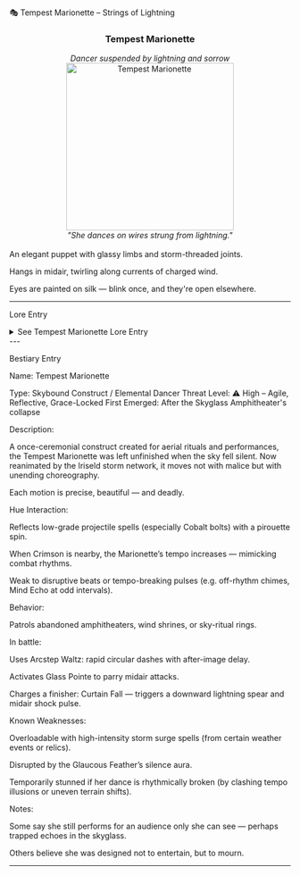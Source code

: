🎭 Tempest Marionette – Strings of Lightning

<div align="center">
  <h3>Tempest Marionette</h3>  
  <i>Dancer suspended by lightning and sorrow</i><br>  
  <img src="../../assets/monsters/tempest-marionette.png" alt="Tempest Marionette" width="300"><br>  
  <i>"She dances on wires strung from lightning."</i><br><br>  
</div>An elegant puppet with glassy limbs and storm-threaded joints.

Hangs in midair, twirling along currents of charged wind.

Eyes are painted on silk — blink once, and they're open elsewhere.



---

Lore Entry

<details><summary>See Tempest Marionette Lore Entry</summary>Lore Entry: Excerpt from a stormglass theater script — ink warped by rain

> Act II, Scene IV – The Last Performance of Aeria, Storm-Bound



> [The dancer enters. She does not walk. She is carried by memory and wire.]



> “Every bow is a goodbye.”
“Every step is applause from the storm.”



> She spins — and the sky answers in thunder.
The strings glow. The audience vanishes. The silence remains.



> [Curtain falls. Lightning lingers.]



> – Recovered from the drowned vault of the Skyglass Amphitheater.



</details>
---

Bestiary Entry

Name:	Tempest Marionette

Type:	Skybound Construct / Elemental Dancer
Threat Level:	⚠️ High – Agile, Reflective, Grace-Locked
First Emerged:	After the Skyglass Amphitheater's collapse


Description:

A once-ceremonial construct created for aerial rituals and performances, the Tempest Marionette was left unfinished when the sky fell silent.
Now reanimated by the Iriseld storm network, it moves not with malice but with unending choreography.

Each motion is precise, beautiful — and deadly.

Hue Interaction:

Reflects low-grade projectile spells (especially Cobalt bolts) with a pirouette spin.

When Crimson is nearby, the Marionette’s tempo increases — mimicking combat rhythms.

Weak to disruptive beats or tempo-breaking pulses (e.g. off-rhythm chimes, Mind Echo at odd intervals).


Behavior:

Patrols abandoned amphitheaters, wind shrines, or sky-ritual rings.

In battle:

Uses Arcstep Waltz: rapid circular dashes with after-image delay.

Activates Glass Pointe to parry midair attacks.

Charges a finisher: Curtain Fall — triggers a downward lightning spear and midair shock pulse.



Known Weaknesses:

Overloadable with high-intensity storm surge spells (from certain weather events or relics).

Disrupted by the Glaucous Feather’s silence aura.

Temporarily stunned if her dance is rhythmically broken (by clashing tempo illusions or uneven terrain shifts).


Notes:

Some say she still performs for an audience only she can see — perhaps trapped echoes in the skyglass.

Others believe she was designed not to entertain, but to mourn.



---


